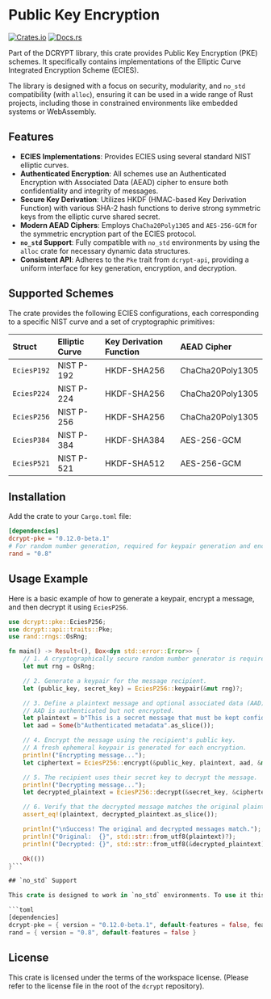 # Public Key Encryption

[![Crates.io](https://img.shields.io/crates/v/dcrypt-pke.svg)](https://crates.io/crates/dcrypt-pke)
[![Docs.rs](https://docs.rs/dcrypt-pke/badge.svg)](https://docs.rs/dcrypt-pke)

Part of the DCRYPT library, this crate provides Public Key Encryption (PKE) schemes. It specifically contains implementations of the Elliptic Curve Integrated Encryption Scheme (ECIES).

The library is designed with a focus on security, modularity, and `no_std` compatibility (with `alloc`), ensuring it can be used in a wide range of Rust projects, including those in constrained environments like embedded systems or WebAssembly.

## Features

*   **ECIES Implementations**: Provides ECIES using several standard NIST elliptic curves.
*   **Authenticated Encryption**: All schemes use an Authenticated Encryption with Associated Data (AEAD) cipher to ensure both confidentiality and integrity of messages.
*   **Secure Key Derivation**: Utilizes HKDF (HMAC-based Key Derivation Function) with various SHA-2 hash functions to derive strong symmetric keys from the elliptic curve shared secret.
*   **Modern AEAD Ciphers**: Employs `ChaCha20Poly1305` and `AES-256-GCM` for the symmetric encryption part of the ECIES protocol.
*   **`no_std` Support**: Fully compatible with `no_std` environments by using the `alloc` crate for necessary dynamic data structures.
*   **Consistent API**: Adheres to the `Pke` trait from `dcrypt-api`, providing a uniform interface for key generation, encryption, and decryption.

## Supported Schemes

The crate provides the following ECIES configurations, each corresponding to a specific NIST curve and a set of cryptographic primitives:

| Struct | Elliptic Curve | Key Derivation Function | AEAD Cipher |
| :--- | :--- | :--- | :--- |
| `EciesP192` | NIST P-192 | HKDF-SHA256 | ChaCha20Poly1305 |
| `EciesP224` | NIST P-224 | HKDF-SHA256 | ChaCha20Poly1305 |
| `EciesP256` | NIST P-256 | HKDF-SHA256 | ChaCha20Poly1305 |
| `EciesP384` | NIST P-384 | HKDF-SHA384 | AES-256-GCM |
| `EciesP521` | NIST P-521 | HKDF-SHA512 | AES-256-GCM |

## Installation

Add the crate to your `Cargo.toml` file:

```toml
[dependencies]
dcrypt-pke = "0.12.0-beta.1"
# For random number generation, required for keypair generation and encryption
rand = "0.8"
```

## Usage Example

Here is a basic example of how to generate a keypair, encrypt a message, and then decrypt it using `EciesP256`.

```rust
use dcrypt::pke::EciesP256;
use dcrypt::api::traits::Pke;
use rand::rngs::OsRng;

fn main() -> Result<(), Box<dyn std::error::Error>> {
    // 1. A cryptographically secure random number generator is required.
    let mut rng = OsRng;

    // 2. Generate a keypair for the message recipient.
    let (public_key, secret_key) = EciesP256::keypair(&mut rng)?;

    // 3. Define a plaintext message and optional associated data (AAD).
    // AAD is authenticated but not encrypted.
    let plaintext = b"This is a secret message that must be kept confidential.";
    let aad = Some(b"Authenticated metadata".as_slice());

    // 4. Encrypt the message using the recipient's public key.
    // A fresh ephemeral keypair is generated for each encryption.
    println!("Encrypting message...");
    let ciphertext = EciesP256::encrypt(&public_key, plaintext, aad, &mut rng)?;

    // 5. The recipient uses their secret key to decrypt the message.
    println!("Decrypting message...");
    let decrypted_plaintext = EciesP256::decrypt(&secret_key, &ciphertext, aad)?;

    // 6. Verify that the decrypted message matches the original plaintext.
    assert_eq!(plaintext, decrypted_plaintext.as_slice());

    println!("\nSuccess! The original and decrypted messages match.");
    println!("Original:  {}", std::str::from_utf8(plaintext)?);
    println!("Decrypted: {}", std::str::from_utf8(&decrypted_plaintext)?);

    Ok(())
}```

## `no_std` Support

This crate is designed to work in `no_std` environments. To use it this way, you must disable the default features and enable the `alloc` feature in your `Cargo.toml`. This will replace the standard library dependency with the `alloc` crate.

```toml
[dependencies]
dcrypt-pke = { version = "0.12.0-beta.1", default-features = false, features = ["alloc"] }
rand = { version = "0.8", default-features = false }
```

## License

This crate is licensed under the terms of the workspace license. (Please refer to the license file in the root of the `dcrypt` repository).